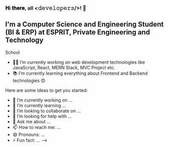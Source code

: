 ###  𝐇i 𝐭𝐡𝐞𝐫𝐞, all <𝚍𝚎𝚟𝚎𝚕𝚘𝚙𝚎𝚛𝚜/>! 👋

## I'm a Computer Science and Engineering Student (BI & ERP) at ESPRIT, Private Engineering and Technology
School

- 👨‍💻 I’m currently working on web development technologies like JavaScript, React, MERN Stack, MVC Project etc.
- 📚 I’m currently learning everything about Frontend and Backend technologies 😍


Here are some ideas to get you started:

- 🔭 I’m currently working on ...
- 🌱 I’m currently learning ...
- 👯 I’m looking to collaborate on ...
- 🤔 I’m looking for help with ...
- 💬 Ask me about ...
- 📫 How to reach me: ...
- 😄 Pronouns: ...
- ⚡ Fun fact: ...
-->
